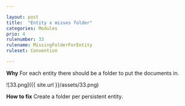 ```yaml
---

layout: post
title:  "Entity x misses folder"
categories: Modules
prio: 4
rulenumber: 33
rulename: MissingFolderForEntity
ruleset: Convention

---
```


**Why**
For each entity there should be a folder to put the documents in.

![33.png]({{ site.url }}/assets/33.png)

**How to fix**
Create a folder per persistent entity.